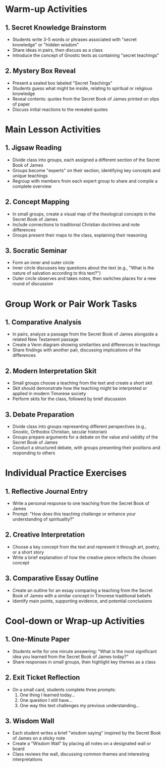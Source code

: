 # Warm-up Activities

## 1. Secret Knowledge Brainstorm
- Students write 3-5 words or phrases associated with "secret knowledge" or "hidden wisdom"
- Share ideas in pairs, then discuss as a class
- Introduce the concept of Gnostic texts as containing "secret teachings"

## 2. Mystery Box Reveal
- Present a sealed box labeled "Secret Teachings"
- Students guess what might be inside, relating to spiritual or religious knowledge
- Reveal contents: quotes from the Secret Book of James printed on slips of paper
- Discuss initial reactions to the revealed quotes

# Main Lesson Activities

## 1. Jigsaw Reading
- Divide class into groups, each assigned a different section of the Secret Book of James
- Groups become "experts" on their section, identifying key concepts and unique teachings
- Regroup with members from each expert group to share and compile a complete overview

## 2. Concept Mapping
- In small groups, create a visual map of the theological concepts in the Secret Book of James
- Include connections to traditional Christian doctrines and note differences
- Groups present their maps to the class, explaining their reasoning

## 3. Socratic Seminar
- Form an inner and outer circle
- Inner circle discusses key questions about the text (e.g., "What is the nature of salvation according to this text?")
- Outer circle observes and takes notes, then switches places for a new round of discussion

# Group Work or Pair Work Tasks

## 1. Comparative Analysis
- In pairs, analyze a passage from the Secret Book of James alongside a related New Testament passage
- Create a Venn diagram showing similarities and differences in teachings
- Share findings with another pair, discussing implications of the differences

## 2. Modern Interpretation Skit
- Small groups choose a teaching from the text and create a short skit
- Skit should demonstrate how the teaching might be interpreted or applied in modern Timorese society
- Perform skits for the class, followed by brief discussion

## 3. Debate Preparation
- Divide class into groups representing different perspectives (e.g., Gnostic, Orthodox Christian, secular historian)
- Groups prepare arguments for a debate on the value and validity of the Secret Book of James
- Conduct a structured debate, with groups presenting their positions and responding to others

# Individual Practice Exercises

## 1. Reflective Journal Entry
- Write a personal response to one teaching from the Secret Book of James
- Prompt: "How does this teaching challenge or enhance your understanding of spirituality?"

## 2. Creative Interpretation
- Choose a key concept from the text and represent it through art, poetry, or a short story
- Write a brief explanation of how the creative piece reflects the chosen concept

## 3. Comparative Essay Outline
- Create an outline for an essay comparing a teaching from the Secret Book of James with a similar concept in Timorese traditional beliefs
- Identify main points, supporting evidence, and potential conclusions

# Cool-down or Wrap-up Activities

## 1. One-Minute Paper
- Students write for one minute answering: "What is the most significant idea you learned from the Secret Book of James today?"
- Share responses in small groups, then highlight key themes as a class

## 2. Exit Ticket Reflection
- On a small card, students complete three prompts:
  1. One thing I learned today...
  2. One question I still have...
  3. One way this text challenges my previous understanding...

## 3. Wisdom Wall
- Each student writes a brief "wisdom saying" inspired by the Secret Book of James on a sticky note
- Create a "Wisdom Wall" by placing all notes on a designated wall or board
- Class reviews the wall, discussing common themes and interesting interpretations